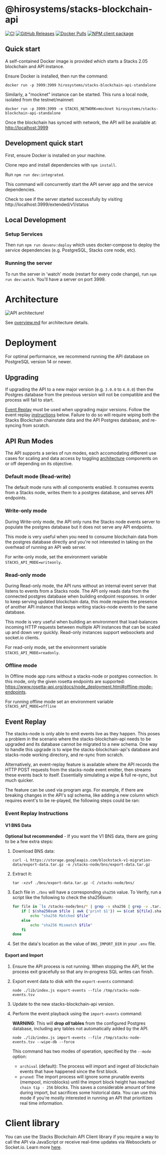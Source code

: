 # @hirosystems/stacks-blockchain-api

[![CI](https://github.com/hirosystems/stacks-blockchain-api/actions/workflows/ci.yml/badge.svg)](https://github.com/hirosystems/stacks-blockchain-api/actions/workflows/ci.yml)
[![GitHub Releases](https://img.shields.io/github/v/release/hirosystems/stacks-blockchain-api?display_name=release)](https://github.com/hirosystems/stacks-blockchain-api/releases/latest)
[![Docker Pulls](https://img.shields.io/docker/pulls/blockstack/stacks-blockchain-api-standalone)](https://hub.docker.com/r/hirosystems/stacks-blockchain-api-standalone/)
[![NPM client package](https://img.shields.io/badge/npm-%40stacks%2Fblockchain--api--client-blue)](https://www.npmjs.org/package/@stacks/blockchain-api-client)

## Quick start

A self-contained Docker image is provided which starts a Stacks 2.05 blockchain and API instance.

Ensure Docker is installed, then run the command:

```shell
docker run -p 3999:3999 hirosystems/stacks-blockchain-api-standalone
```

Similarly, a "mocknet" instance can be started. This runs a local node, isolated from the testnet/mainnet:

```shell
docker run -p 3999:3999 -e STACKS_NETWORK=mocknet hirosystems/stacks-blockchain-api-standalone
```

Once the blockchain has synced with network, the API will be available at:
[http://localhost:3999](http://localhost:3999)

## Development quick start

First, ensure Docker is installed on your machine.

Clone repo and install dependencies with `npm install`.

Run `npm run dev:integrated`.

This command will concurrently start the API server app and the service dependencies.

Check to see if the server started successfully by visiting http://localhost:3999/extended/v1/status

## Local Development

### Setup Services

Then run `npm run devenv:deploy` which uses docker-compose to deploy the service dependencies (e.g. PostgreSQL, Stacks core node, etc).

### Running the server

To run the server in 'watch' mode (restart for every code change), run `npm run dev:watch`. You'll have a server on port 3999.

# Architecture

![API architecture!](api-architecture.png)

See [overview.md](overview.md) for architecture details.

# Deployment

For optimal performance, we recommend running the API database on PostgreSQL version 14 or newer.

## Upgrading

If upgrading the API to a new major version (e.g. `3.0.0` to `4.0.0`) then the Postgres database from the previous version will not be compatible and the process will fail to start.

[Event Replay](#event-replay) must be used when upgrading major versions. Follow the event replay [instructions](#event-replay-instructions) below. Failure to do so will require wiping both the Stacks Blockchain chainstate data and the API Postgres database, and re-syncing from scratch.

## API Run Modes

The API supports a series of run modes, each accomodating different use cases for scaling and data access by toggling [architecture](#architecture) components on or off depending on its objective.

### Default mode (Read-write)

The default mode runs with all components enabled. It consumes events from a Stacks node, writes them to a postgres database, and serves API endpoints.

### Write-only mode

During Write-only mode, the API only runs the Stacks node events server to populate the postgres database but it does not serve any API endpoints.

This mode is very useful when you need to consume blockchain data from the postgres database directly and you're not interested in taking on the overhead of running an API web server.

For write-only mode, set the environment variable `STACKS_API_MODE=writeonly`.

### Read-only mode

During Read-only mode, the API runs without an internal event server that listens to events from a Stacks node.
The API only reads data from the connected postgres database when building endpoint responses.
In order to keep serving updated blockchain data, this mode requires the presence of another API instance that keeps writing stacks-node events to the same database.

This mode is very useful when building an environment that load-balances incoming HTTP requests between multiple API instances that can be scaled up and down very quickly.
Read-only instances support websockets and socket.io clients.

For read-only mode, set the environment variable `STACKS_API_MODE=readonly`.

### Offline mode

In Offline mode app runs without a stacks-node or postgres connection. In this mode, only the given rosetta endpoints are supported:
https://www.rosetta-api.org/docs/node_deployment.html#offline-mode-endpoints.

For running offline mode set an environment variable `STACKS_API_MODE=offline`

## Event Replay

The stacks-node is only able to emit events live as they happen. This poses a problem in the
scenario where the stacks-blockchain-api needs to be upgraded and its database cannot be migrated to
a new schema. One way to handle this upgrade is to wipe the stacks-blockchain-api's database and
stacks-node working directory, and re-sync from scratch.

Alternatively, an event-replay feature is available where the API records the HTTP POST requests
from the stacks-node event emitter, then streams these events back to itself. Essentially simulating
a wipe & full re-sync, but much quicker.

The feature can be used via program args. For example, if there are breaking changes in the API's
sql schema, like adding a new column which requires event's to be re-played, the following steps
could be ran:

### Event Replay Instructions

#### V1 BNS Data

**Optional but recommended** - If you want the V1 BNS data, there are going to be a few extra steps:

1. Download BNS data:
   ```shell
   curl -L https://storage.googleapis.com/blockstack-v1-migration-data/export-data.tar.gz -o /stacks-node/bns/export-data.tar.gz
   ```
1. Extract it:
   ```shell
   tar -xzvf ./bns/export-data.tar.gz -C /stacks-node/bns/
   ```
1. Each file in `./bns` will have a corresponding `sha256` value. To Verify, run a script like the
   following to check the sha256sum:

    ```bash
    for file in `ls /stacks-node/bns/* | grep -v sha256 | grep -v .tar.gz`; do
        if [ $(sha256sum $file | awk {'print $1'}) == $(cat ${file}.sha256 ) ]; then
            echo "sha256 Matched $file"
        else
            echo "sha256 Mismatch $file"
        fi
    done
    ```
1. Set the data's location as the value of `BNS_IMPORT_DIR` in your `.env` file.

#### Export and Import

1. Ensure the API process is not running. When stopping the API, let the process exit gracefully so
   that any in-progress SQL writes can finish.
1. Export event data to disk with the `export-events` command:

   ```shell
   node ./lib/index.js export-events --file /tmp/stacks-node-events.tsv
   ```
1. Update to the new stacks-blockchain-api version.
1. Perform the event playback using the `import-events` command:

   **WARNING**: This will **drop _all_ tables** from the configured Postgres database, including any
   tables not automatically added by the API.

   ```shell
   node ./lib/index.js import-events --file /tmp/stacks-node-events.tsv --wipe-db --force
   ```

   This command has two modes of operation, specified by the `--mode` option:
   * `archival` (default): The process will import and ingest *all* blockchain events that have
     happened since the first block.
   * `pruned`: The import process will ignore some prunable events (mempool, microblocks) until the
     import block height has reached `chain tip - 256` blocks. This saves a considerable amount of
     time during import, but sacrifices some historical data. You can use this mode if you're mostly
     interested in running an API that prioritizes real time information.

# Client library

You can use the Stacks Blockchain API Client library if you require a way to call the API via JavaScript or receive real-time updates via Websockets or Socket.io. Learn more [here](client/README.md).
